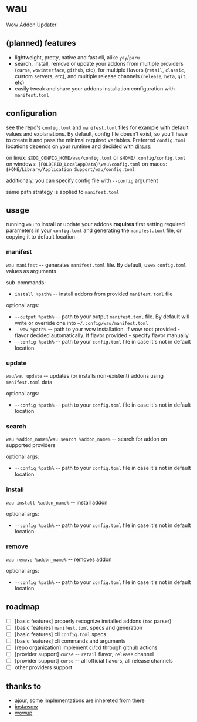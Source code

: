 # wau

Wow Addon Updater

## (planned) features

- lightweight, pretty, native and fast cli, alike `yay`/`paru`
- search, install, remove or update your addons from multiple providers (`curse`, `wowinterface`, `github`, etc), for multiple flavors (`retail`, `classic`, custom servers, etc), and multiple release channels (`release`, `beta`, `git`, etc)
- easily tweak and share your addons installation configuration with `manifest.toml`

## configuration

see the repo's `config.toml` and `manifest.toml` files for example with default values and explanations. By default, config file doesn't exist, so you'll have to create it and pass the minimal required variables. Preferred `config.toml` locations depends on your runtime and decided with [dirs.rs](https://docs.rs/dirs/5.0.1/dirs/fn.config_local_dir.html):

on linux: `$XDG_CONFIG_HOME/wau/config.toml` or `$HOME/.config/config.toml`
on windows: `{FOLDERID_LocalAppData}\wau\config.toml`
on macos: `$HOME/Library/Application Support/wau/config.toml`

additionaly, you can specify config file with `--config` argument

same path strategy is applied to `manifest.toml`

## usage

running `wau` to install or update your addons **requires** first setting required parameters in your `config.toml` and generating the `manifest.toml` file, or copying it to default location

### manifest

`wau manifest` -- generates `manifest.toml` file. By default, uses `config.toml` values as arguments

sub-commands:
- `install %path%` -- install addons from provided `manifest.toml` file

optional args:
- `--output %path%` -- path to your output `manifest.toml` file. By default will write or override one into `~/.config/wau/manifest.toml`
- `--wow %path%` -- path to your wow installation. If wow root provided - flavor decided automatically. If flavor provided - specify flavor manually
- `--config %path%` -- path to your `config.toml` file in case it's not in default location

### update

`wau`/`wau update` -- updates (or installs non-existent) addons using `manifest.toml` data

optional args:
- `--config %path%` -- path to your `config.toml` file in case it's not in default location

### search

`wau %addon_name%`/`wau search %addon_name%` -- search for addon on supported providers

optional args:
- `--config %path%` -- path to your `config.toml` file in case it's not in default location

### install

`wau install %addon_name%` -- install addon

optional args:
- `--config %path%` -- path to your `config.toml` file in case it's not in default location

### remove

`wau remove %addon_name%` -- removes addon

optional args:
- `--config %path%` -- path to your `config.toml` file in case it's not in default location

## roadmap

- [ ] [basic features] properly recognize installed addons (`toc` parser)
- [ ] [basic features] `manifest.toml` specs and generation
- [ ] [basic features] cli `config.toml` specs
- [ ] [basic features] cli commands and arguments
- [ ] [repo organization] implement ci/cd through github actions
- [ ] [provider support] `curse` -- `retail` flavor, `release` channel
- [ ] [provider support] `curse` -- all official flavors, all release channels
- [ ] other providers support

## thanks to

- [ajour](https://github.com/ajour/ajour), some implementations are inhereted from there
- [instawow](https://github.com/layday/instawow)
- [wowup](https://github.com/WowUp)
